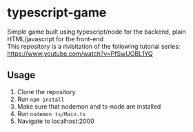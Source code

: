 # typescript-game

Simple game built using typescript/node for the backend, plain HTML/javascript for the front-end <br/>
This repository is a rivisitation of the following tutorial series: https://www.youtube.com/watch?v=PfSwUOBL1YQ

## Usage
1. Clone the repository
2. Run ```npm install```
3. Make sure that nodemon and ts-node are installed
4. Run ```nodemon ts/Main.ts```
5. Navigate to localhost:2000

